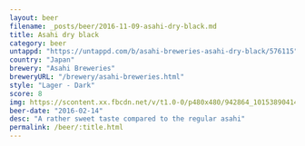 ```yaml
---
layout: beer
filename: _posts/beer/2016-11-09-asahi-dry-black.md
title: Asahi dry black
category: beer
untappd: "https://untappd.com/b/asahi-breweries-asahi-dry-black/576115"
country: "Japan"
brewery: "Asahi Breweries"
breweryURL: "/brewery/asahi-breweries.html"
style: "Lager - Dark"
score: 8
img: https://scontent.xx.fbcdn.net/v/t1.0-0/p480x480/942864_10153890414673745_1846063327846189238_n.jpg?_nc_cat=105&_nc_ht=scontent.xx&oh=0ddf19ef468dc8e537d9c7d7b741e054&oe=5D7F7F80
beer-date: "2016-02-14"
desc: "A rather sweet taste compared to the regular asahi"
permalink: /beer/:title.html
---
```

